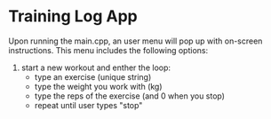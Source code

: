 # Training Log App

Upon running the main.cpp, an user menu will pop up with on-screen instructions. This menu includes the following options:
1. start a new workout and enther the loop:
     * type an exercise (unique string)
     * type the weight you work with (kg)
     * type the reps of the exercise (and 0 when you stop)
     * repeat until user types "stop"
